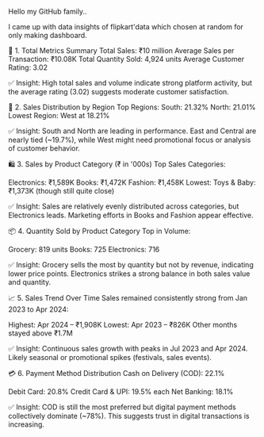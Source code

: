 Hello my GitHub family..

I came up with data insights of flipkart'data which chosen at random for only making dashboard.

🧾 1. Total Metrics Summary
Total Sales: ₹10 million
Average Sales per Transaction: ₹10.08K
Total Quantity Sold: 4,924 units
Average Customer Rating: 3.02

✅ Insight: High total sales and volume indicate strong platform activity, but the average rating (3.02) suggests moderate customer satisfaction.

📍 2. Sales Distribution by Region
Top Regions:
South: 21.32%
North: 21.01%
Lowest Region: West at 18.21%

✅ Insight: South and North are leading in performance. East and Central are nearly tied (~19.7%), while West might need promotional focus or analysis of customer behavior.

🛍️ 3. Sales by Product Category (₹ in '000s)
Top Sales Categories:

Electronics: ₹1,589K
Books: ₹1,472K
Fashion: ₹1,458K
Lowest: Toys & Baby: ₹1,373K (though still quite close)

✅ Insight: Sales are relatively evenly distributed across categories, but Electronics leads. Marketing efforts in Books and Fashion appear effective.

📦 4. Quantity Sold by Product Category
Top in Volume:

Grocery: 819 units
Books: 725
Electronics: 716

✅ Insight: Grocery sells the most by quantity but not by revenue, indicating lower price points. Electronics strikes a strong balance in both sales value and quantity.

📈 5. Sales Trend Over Time
Sales remained consistently strong from Jan 2023 to Apr 2024:

Highest: Apr 2024 – ₹1,908K
Lowest: Apr 2023 – ₹826K
Other months stayed above ₹1.7M

✅ Insight: Continuous sales growth with peaks in Jul 2023 and Apr 2024. Likely seasonal or promotional spikes (festivals, sales events).

💳 6. Payment Method Distribution
Cash on Delivery (COD): 22.1%

Debit Card: 20.8%
Credit Card & UPI: 19.5% each
Net Banking: 18.1%

✅ Insight: COD is still the most preferred but digital payment methods collectively dominate (~78%). This suggests trust in digital transactions is increasing.

